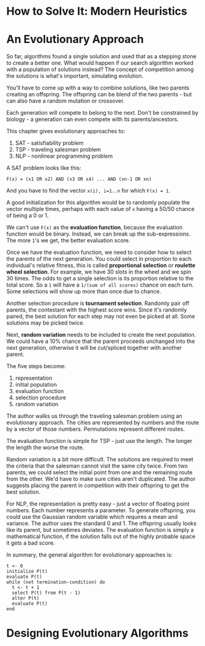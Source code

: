 How to Solve It: Modern Heuristics
==================================

An Evolutionary Approach
========================

So far, algorithms found a single solution and used that as a stepping stone
to create a better one.  What would happen if our search algorithm worked with
a population of solutions instead?  The concept of competition among the
solutions is what's important, simulating evolution.

You'll have to come up with a way to combine solutions, like two parents
creating an offspring.  The offspring can be blend of the two parents - but
can also have a random mutation or crossover.

Each generation will compete to belong to the next.  Don't be constrained by
biology - a generation can even compete with its parents/ancestors.

This chapter gives evolutionary approaches to:

1. SAT - satisfiability problem
2. TSP - traveling salesman problem
3. NLP - nonlinear programming problem

A SAT problem looks like this:

    F(x) = (x1 OR x2) AND (x3 OR x4) ... AND (xn-1 OR xn)

And you have to find the vector `x(i), i=1..n` for which `F(x) = 1`.

A good initialization for this algorithm would be to randomly populate the
vector multiple times, perhaps with each value of `x` having a 50/50 chance
of being a 0 or 1.

We can't use `F(x)` as the **evaluation function**, because the evaluation
function would be binary.  Instead, we can break up the sub-expressions.
The more `1`'s we get, the better evaluation score.

Once we have the evaluation function, we need to consider how to select the
parents of the next generation.  You could select in proportion to each
individual's relative fitness, this is called **proportional selection** or
**roulette wheel selection**.  For example, we have 30 slots in the wheel and
we spin 30 times.  The odds to get a single selection is its proportion relative
to the total score.  So a `1` will have a `1/(sum of all scores)` chance on each
turn.  Some selections will show up more than once due to chance.

Another selection procedure is **tournament selection**.  Randomly pair off
parents, the contestant with the highest score wins.  Since it's randomly
paired, the best solution for each step may not even be picked at all.  Some
solutions may be picked twice.

Next, **random variation** needs to be included to create the next population.
We could have a 10% chance that the parent proceeds unchanged into the next
generation, otherwise it will be cut/spliced together with another parent.

The five steps become:

1. representation
2. initial population
3. evaluation function
4. selection procedure
5. random variation

The author walks us through the traveling salesman problem using an evolutionary
approach.  The cities are represented by numbers and the route by a vector of
those numbers.  Permutations represent different routes.

The evaluation function is simple for TSP - just use the length.  The longer the
length the worse the route.

Random variation is a bit more difficult.  The solutions are required to meet
the criteria that the salesman cannot visit the same city twice.  From two
parents, we could select the initial point from one and the remaining route from
the other.  We'd have to make sure cities aren't duplicated.  The author
suggests placing the parent in competition with their offspring to get the best
solution.

For NLP, the representation is pretty easy - just a vector of floating point
numbers.  Each number represents a parameter.  To generate offspring, you could
use the Gaussian random variable which requires a mean and variance.  The author
uses the standard 0 and 1.  The offspring usually looks like its parent, but
sometimes deviates.  The evaluation function is simply a mathematical function,
if the solution falls out of the highly probable space it gets a bad score.

In summary, the general algorithm for evolutionary approaches is:

    t <- 0
    initialize P(t)
    evaluate P(t)
    while (not termination-condition) do
      t <- t + 1
      select P(t) from P(t - 1)
      alter P(t)
      evaluate P(t)
    end

Designing Evolutionary Algorithms
=================================
